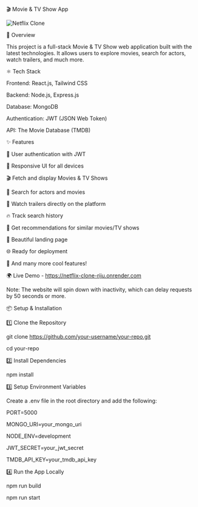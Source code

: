 🎬 Movie & TV Show App

![Netflix Clone](https://github.com/user-attachments/assets/bf8bed41-af0a-451b-a8d1-ef37106e9ebd)

🚀 Overview

This project is a full-stack Movie & TV Show web application built with the latest technologies. It allows users to explore movies, search for actors, watch trailers, and much more.



⚛️ Tech Stack

Frontend: React.js, Tailwind CSS

Backend: Node.js, Express.js

Database: MongoDB

Authentication: JWT (JSON Web Token)

API: The Movie Database (TMDB)



✨ Features

🔐 User authentication with JWT

📱 Responsive UI for all devices

🎬 Fetch and display Movies & TV Shows

🔎 Search for actors and movies

🎥 Watch trailers directly on the platform

🔥 Track search history

🍿 Get recommendations for similar movies/TV shows

💙 Beautiful landing page

🌐 Ready for deployment

🚀 And many more cool features!

🌍 Live Demo - https://netflix-clone-riju.onrender.com

Note: The website will spin down with inactivity, which can delay requests by 50 seconds or more.

📦 Setup & Installation




1️⃣ Clone the Repository

git clone https://github.com/your-username/your-repo.git


cd your-repo

2️⃣ Install Dependencies

npm install

3️⃣ Setup Environment Variables

Create a .env file in the root directory and add the following:

PORT=5000


MONGO_URI=your_mongo_uri


NODE_ENV=development


JWT_SECRET=your_jwt_secret


TMDB_API_KEY=your_tmdb_api_key


4️⃣ Run the App Locally

npm run build


npm run start


